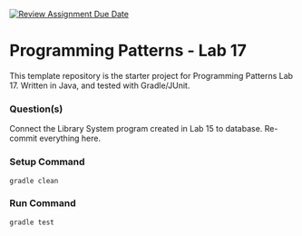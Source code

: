 [![Review Assignment Due Date](https://classroom.github.com/assets/deadline-readme-button-24ddc0f5d75046c5622901739e7c5dd533143b0c8e959d652212380cedb1ea36.svg)](https://classroom.github.com/a/pqrXk59t)
# Programming Patterns - Lab 17

This template repository is the starter project for Programming Patterns Lab 17. Written in Java, and tested with Gradle/JUnit.

### Question(s)

Connect the Library System program created in Lab 15 to database. Re-commit everything here.

### Setup Command

`gradle clean`

### Run Command

`gradle test`
